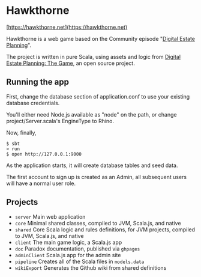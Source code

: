 # Hawkthorne

[https://hawkthorne.net](https://hawkthorne.net)

Hawkthorne is a web game based on the Community episode "[Digital Estate Planning](https://github.com/KyleU/hawkthorne/wiki/EpisodeS03E20)".

The project is written in pure Scala, using assets and logic from [Digital Estate Planning: The Game](https://github.com/hawkthorne/hawkthorne-journey), an open source project.

## Running the app

First, change the database section of application.conf to use your existing database credentials.

You'll either need Node.js available as "node" on the path, or change project/Server.scala's EngineType to Rhino.

Now, finally,
```shell
$ sbt
> run
$ open http://127.0.0.1:9000
```

As the application starts, it will create database tables and seed data.

The first account to sign up is created as an Admin, all subsequent users will have a normal user role.


## Projects

* `server` Main web application
* `core` Minimal shared classes, compiled to JVM, Scala.js, and native
* `shared` Core Scala logic and rules definitions, for JVM projects, compiled to JVM, Scala.js, and native
* `client` The main game logic, a Scala.js app
* `doc` Paradox documentation, published via `ghpages`
* `adminClient` Scala.js app for the admin site
* `pipeline` Creates all of the Scala files in `models.data`
* `wikiExport` Generates the Github wiki from shared definitions
